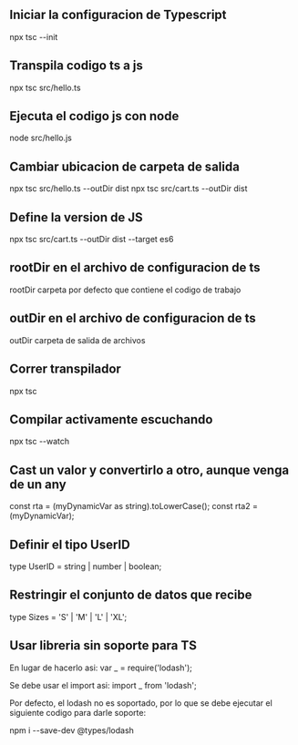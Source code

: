 ## Iniciar la configuracion de Typescript
npx tsc --init

## Transpila codigo ts a js
npx tsc src/hello.ts

## Ejecuta el codigo js con node
node src/hello.js

## Cambiar ubicacion de carpeta de salida
npx tsc src/hello.ts --outDir dist
npx tsc src/cart.ts --outDir dist

## Define la version de JS
npx tsc src/cart.ts --outDir dist --target es6

## rootDir en el archivo de configuracion de ts
rootDir carpeta por defecto que contiene el codigo de trabajo

## outDir en el archivo de configuracion de ts
outDir carpeta de salida de archivos

## Correr transpilador
npx tsc

## Compilar activamente escuchando
npx tsc --watch

## Cast un valor y convertirlo a otro, aunque venga de un any
const rta = (myDynamicVar as string).toLowerCase();
const rta2 = (<number>myDynamicVar);

## Definir el tipo UserID
type UserID = string | number | boolean;

## Restringir el conjunto de datos que recibe
type Sizes = 'S' | 'M' | 'L' | 'XL';

## Usar libreria sin soporte para TS
En lugar de hacerlo asi:
var _ = require('lodash');

Se debe usar el import asi:
import _ from 'lodash';

Por defecto, el lodash no es soportado, por lo que se debe ejecutar el siguiente codigo para darle soporte:

npm i --save-dev @types/lodash
